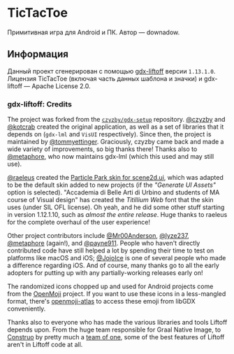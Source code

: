
# TicTacToe

Примитивная игра для Android и ПК. Автор — downadow.

## Информация

Данный проект сгенерирован с помощью [gdx-liftoff](https://github.com/libgdx/gdx-liftoff) версии `1.13.1.0`.
Лицензия TicTacToe (включая часть данных шаблона и значки) и gdx-liftoff — Apache License 2.0.

### gdx-liftoff: Credits

The project was forked from the [`czyzby/gdx-setup`](https://github.com/czyzby/gdx-setup) repository.
[@czyzby](https://github.com/czyzby) and [@kotcrab](https://github.com/kotcrab) created the original application,
as well as a set of libraries that it depends on (`gdx-lml` and `VisUI` respectively). Since then, the project is
maintained by [@tommyettinger](https://github.com/tommyettinger). Graciously, czyzby came back and made a wide variety of improvements, so big
thanks there! Thanks also to [@metaphore](https://github.com/metaphore), who now maintains gdx-lml (which this used and may still use).

[@raeleus](https://github.com/raeleus) created the
[Particle Park skin for scene2d.ui](https://ray3k.wordpress.com/particle-park-ui-skin-for-scene2d-ui/),
which was adapted to be the default skin added to new projects (if the _"Generate UI Assets"_ option is selected).
"Accademia di Belle Arti di Urbino and students of MA course of Visual design" has created the _Titillium Web_
font that the skin uses (under SIL OFL license). Oh yeah, and he did some other stuff starting in version 1.12.1.10,
such as *almost the entire release*. Huge thanks to raeleus for the complete overhaul of the user experience!

Other project contributors include [@Mr00Anderson](https://github.com/Mr00Anderson), [@lyze237](https://github.com/lyze237),
[@metaphore](https://github.com/metaphore) (again!), and [@payne911](https://github.com/payne911).
People who haven't directly contributed code have still helped a lot by spending their time to test on platforms
like macOS and iOS; [@JojoIce](https://github.com/JojoIce) is one of several people who made a difference regarding iOS. And of course,
many thanks go to all the early adopters for putting up with any partially-working releases early on!

The randomized icons chopped up and used for Android projects come from the [OpenMoji](https://openmoji.org) project.
If you want to use these icons in a less-mangled format, there's
[openmoji-atlas](https://github.com/tommyettinger/openmoji-atlas) to access these emoji from libGDX conveniently.

Thanks also to everyone who has made the various libraries and tools Liftoff depends upon. From the huge team
responsible for Graal Native Image, to [Construo](https://github.com/fourlastor-alexandria/construo) by pretty much a
[team of one](https://github.com/fourlastor), some of the best features of Liftoff aren't in Liftoff code at all.
